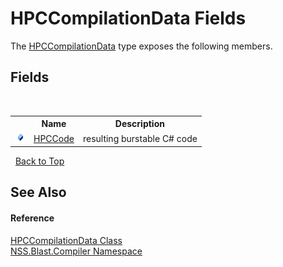 # HPCCompilationData Fields
 

The <a href="383f9bef-dc6b-ffde-7f1e-9c11fe9a9708">HPCCompilationData</a> type exposes the following members.


## Fields
&nbsp;<table><tr><th></th><th>Name</th><th>Description</th></tr><tr><td>![Public field](media/pubfield.gif "Public field")</td><td><a href="6567c537-0a89-0df7-f296-3e4945b59fcc">HPCCode</a></td><td>
resulting burstable C# code</td></tr></table>&nbsp;
<a href="#hpccompilationdata-fields">Back to Top</a>

## See Also


#### Reference
<a href="383f9bef-dc6b-ffde-7f1e-9c11fe9a9708">HPCCompilationData Class</a><br /><a href="26a25caa-f50b-92ad-f15c-dbb9db1493ae">NSS.Blast.Compiler Namespace</a><br />